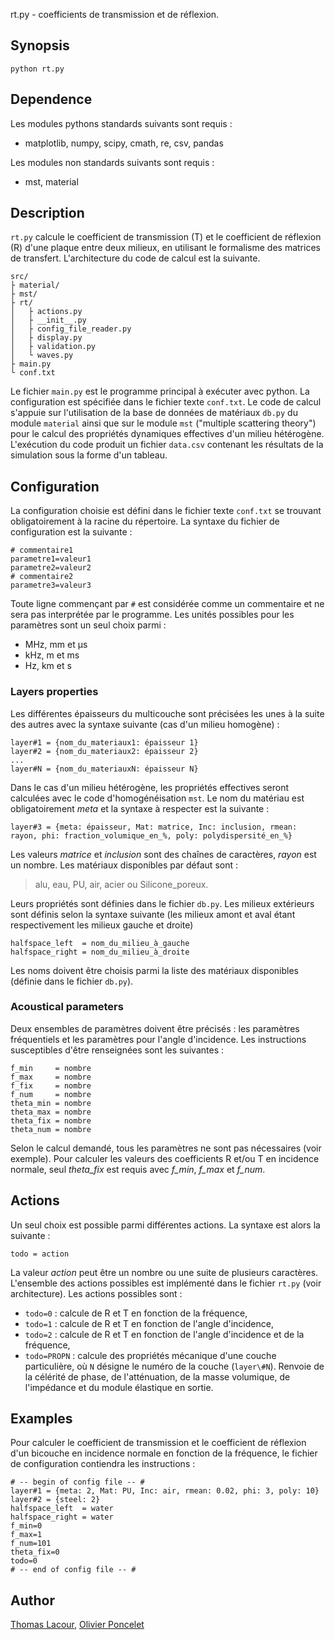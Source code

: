 
rt.py - coefficients de transmission et de réflexion.

Synopsis
--------

```
python rt.py
```

Dependence
----------

Les modules pythons standards suivants sont requis : 

- matplotlib, numpy, scipy, cmath, re, csv, pandas

Les modules non standards suivants sont requis : 

- mst, material

Description
-----------

`rt.py` calcule le coefficient de transmission (T) et le coefficient de réflexion (R) d'une plaque entre deux milieux, en utilisant le formalisme des matrices de transfert.
L'architecture du code de calcul est la suivante.

```
src/
├ material/
├ mst/
├ rt/
│   ├ actions.py
│   ├ __init__.py
│   ├ config_file_reader.py
│   ├ display.py
│   ├ validation.py
│   └ waves.py
├ main.py
└ conf.txt
```

Le fichier `main.py` est le programme principal à exécuter avec python.
La configuration est spécifiée dans le fichier texte `conf.txt`.
Le code de calcul s'appuie sur l'utilisation de la base de données de matériaux `db.py` du module `material` ainsi que sur le module `mst` ("multiple scattering theory") pour le calcul des propriétés dynamiques effectives d'un milieu hétérogène.
L'exécution du code produit un fichier `data.csv` contenant les résultats de la simulation sous la forme d'un tableau.

Configuration
-------------

La configuration choisie est défini dans le fichier texte `conf.txt` se trouvant obligatoirement à la racine du répertoire. La syntaxe du fichier de configuration est la suivante :

```
# commentaire1
parametre1=valeur1
parametre2=valeur2
# commentaire2
parametre3=valeur3
```

Toute ligne commençant par `#` est considérée comme un commentaire et ne sera pas interprétée par le programme.
Les unités possibles pour les paramètres sont un seul choix parmi :

- MHz, mm et µs
- kHz, m et ms
- Hz, km et s

### Layers properties

Les différentes épaisseurs du multicouche sont précisées les unes à la suite des autres avec la syntaxe suivante (cas d'un milieu homogène) :

```
layer#1 = {nom_du_materiaux1: épaisseur 1}
layer#2 = {nom_du_materiaux2: épaisseur 2}
...
layer#N = {nom_du_materiauxN: épaisseur N}
```

Dans le cas d'un milieu hétérogène, les propriétés effectives seront calculées avec le code d'homogénéisation `mst`. Le nom du matériau est obligatoirement *meta* et la syntaxe à respecter est la suivante :

```
layer#3 = {meta: épaisseur, Mat: matrice, Inc: inclusion, rmean: rayon, phi: fraction_volumique_en_%, poly: polydispersité_en_%}
```

Les valeurs *matrice* et *inclusion* sont des chaînes de caractères, *rayon* est un nombre.
Les matériaux disponibles par défaut sont :

> alu, eau, PU, air, acier ou Silicone_poreux.

Leurs propriétés sont définies dans le fichier `db.py`.
Les milieux extérieurs sont définis selon la syntaxe suivante (les milieux amont et aval étant respectivement les milieux gauche et droite)

```
halfspace_left  = nom_du_milieu_à_gauche
halfspace_right = nom_du_milieu_à_droite
```

Les noms doivent être choisis parmi la liste des matériaux disponibles (définie dans le fichier `db.py`).

### Acoustical parameters

Deux ensembles de paramètres doivent être précisés : les paramètres fréquentiels et les paramètres pour l'angle d'incidence. Les instructions susceptibles d'être renseignées sont les suivantes :

```
f_min     = nombre
f_max     = nombre
f_fix     = nombre
f_num     = nombre
theta_min = nombre
theta_max = nombre
theta_fix = nombre
theta_num = nombre
```

Selon le calcul demandé, tous les paramètres ne sont pas nécessaires (voir exemple). Pour calculer les valeurs des coefficients R et/ou T en incidence normale, seul *theta\_fix* est requis avec *f\_min*, *f\_max* et *f\_num*.

Actions
-------

Un seul choix est possible parmi différentes actions. La syntaxe est alors la suivante :

```
todo = action
```

La valeur *action* peut être un nombre ou une suite de plusieurs caractères. L'ensemble des actions possibles est implémenté dans le fichier `rt.py` (voir architecture). Les actions possibles sont :

- `todo=0` : calcule de R et T en fonction de la fréquence,
- `todo=1` : calcule de R et T en fonction de l'angle d'incidence,
- `todo=2` : calcule de R et T en fonction de l'angle d'incidence et de la fréquence,
- `todo=PROPN` : calcule des propriétés mécanique d'une couche particulière, où `N` désigne le numéro de la couche (`layer\#N`). Renvoie de la célérité de phase, de l'atténuation, de la masse volumique, de l'impédance et du module élastique en sortie.

Examples
--------

Pour calculer le coefficient de transmission et le coefficient de réflexion d'un bicouche en incidence normale en fonction de la fréquence, le fichier de configuration contiendra les instructions :

```
# -- begin of config file -- #
layer#1 = {meta: 2, Mat: PU, Inc: air, rmean: 0.02, phi: 3, poly: 10}
layer#2 = {steel: 2}
halfspace_left  = water
halfspace_right = water
f_min=0
f_max=1
f_num=101
theta_fix=0
todo=0
# -- end of config file -- #
```

Author
------

[Thomas Lacour], [Olivier Poncelet]

  [Thomas Lacour]: mailto:thomas.lacour@u-bordeaux.fr
  [Olivier Poncelet]: mailto:olivier.poncelet@u-bordeaux
